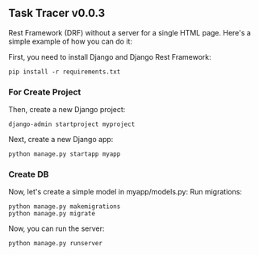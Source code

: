 ## Task Tracer v0.0.3
Rest Framework (DRF) without a server for a single HTML page. Here's a simple example of how you can do it:

First, you need to install Django and Django Rest Framework:

```pip install -r requirements.txt```


### For Create Project
Then, create a new Django project:

```django-admin startproject myproject```

Next, create a new Django app:

```python manage.py startapp myapp```

### Create DB
Now, let's create a simple model in myapp/models.py:
Run migrations:

```
python manage.py makemigrations
python manage.py migrate
```

Now, you can run the server:

```python manage.py runserver```


